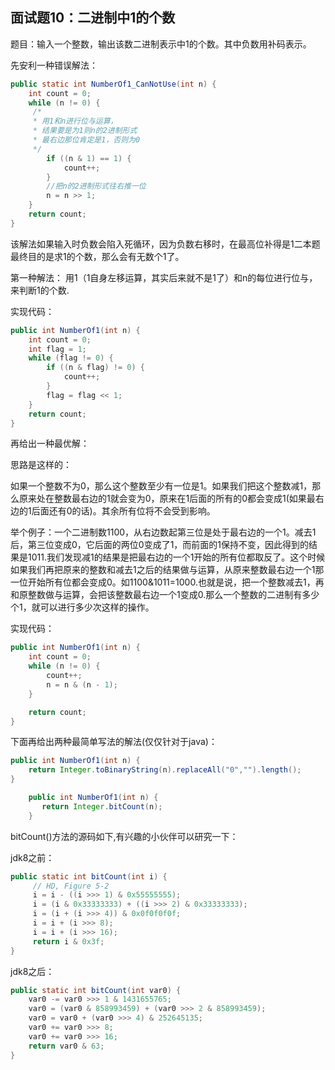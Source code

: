 ## 面试题10：二进制中1的个数


题目：输入一个整数，输出该数二进制表示中1的个数。其中负数用补码表示。

先安利一种错误解法：
```java
public static int NumberOf1_CanNotUse(int n) {
    int count = 0;
    while (n != 0) {
     /*
     * 用1和n进行位与运算，
     * 结果要是为1则n的2进制形式
     * 最右边那位肯定是1，否则为0
     */
        if ((n & 1) == 1) {
            count++;
        }
        //把n的2进制形式往右推一位
        n = n >> 1;
    }
    return count;
}
```
该解法如果输入时负数会陷入死循环，因为负数右移时，在最高位补得是1二本题最终目的是求1的个数，那么会有无数个1了。


第一种解法：
用1（1自身左移运算，其实后来就不是1了）和n的每位进行位与，来判断1的个数.

实现代码：
```java
public int NumberOf1(int n) {
    int count = 0;
    int flag = 1;
    while (flag != 0) {
        if ((n & flag) != 0) {
            count++;
        }
        flag = flag << 1;
    }
    return count;
}
```

再给出一种最优解：

思路是这样的：

如果一个整数不为0，那么这个整数至少有一位是1。如果我们把这个整数减1，那么原来处在整数最右边的1就会变为0，原来在1后面的所有的0都会变成1(如果最右边的1后面还有0的话)。其余所有位将不会受到影响。

举个例子：一个二进制数1100，从右边数起第三位是处于最右边的一个1。减去1后，第三位变成0，它后面的两位0变成了1，而前面的1保持不变，因此得到的结果是1011.我们发现减1的结果是把最右边的一个1开始的所有位都取反了。这个时候如果我们再把原来的整数和减去1之后的结果做与运算，从原来整数最右边一个1那一位开始所有位都会变成0。如1100&1011=1000.也就是说，把一个整数减去1，再和原整数做与运算，会把该整数最右边一个1变成0.那么一个整数的二进制有多少个1，就可以进行多少次这样的操作。

实现代码：
```java
public int NumberOf1(int n) {
    int count = 0;
    while (n != 0) {
        count++;
        n = n & (n - 1);
    }

    return count;
}
```

下面再给出两种最简单写法的解法(仅仅针对于java)：
```java
public int NumberOf1(int n) {
    return Integer.toBinaryString(n).replaceAll("0","").length();
}
```

```java
    public int NumberOf1(int n) {
       return Integer.bitCount(n);
    }

```



bitCount()方法的源码如下,有兴趣的小伙伴可以研究一下：

jdk8之前：
```java
public static int bitCount(int i) {
     // HD, Figure 5-2
     i = i - ((i >>> 1) & 0x55555555);
     i = (i & 0x33333333) + ((i >>> 2) & 0x33333333);
     i = (i + (i >>> 4)) & 0x0f0f0f0f;
     i = i + (i >>> 8);
     i = i + (i >>> 16);
     return i & 0x3f;
}
```

jdk8之后：
```java
public static int bitCount(int var0) {
    var0 -= var0 >>> 1 & 1431655765;
    var0 = (var0 & 858993459) + (var0 >>> 2 & 858993459);
    var0 = var0 + (var0 >>> 4) & 252645135;
    var0 += var0 >>> 8;
    var0 += var0 >>> 16;
    return var0 & 63;
}
```



